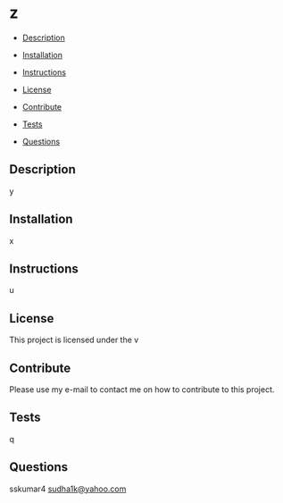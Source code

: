 

# z 






* [Description](#Description)

* [Installation](#Installation)

* [Instructions](#Instructions)

* [License](#License)

* [Contribute](#Contribute)

* [Tests](#Tests)

* [Questions](#Questions)

## Description

y

## Installation

x

## Instructions

u

## License 

This project is licensed under the v 

## Contribute

Please use my e-mail to contact me on how to contribute to this project.

## Tests

q

## Questions

sskumar4
sudha1k@yahoo.com



